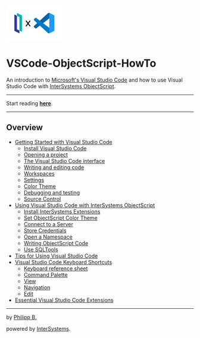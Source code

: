 <img src = "/imgs/IrisXVscode.png" tile = "IRIS X VSCode" width = "30%"/>

# VSCode-ObjectScript-HowTo

An introduction to [Microsoft's Visual Studio Code](https://code.visualstudio.com/) and how to use Visual Studio Code with [InterSystems ObjectScript](https://docs.intersystems.com/irislatest/csp/docbook/DocBook.UI.Page.cls?KEY=GCOS_INTRO).

---

Start reading **[here](Chapters/GettingStartedWithVSCode.md)**.

---

## Overview

* [Getting Started with Visual Studio Code](Chapters/GettingStartedWithVSCode.md)
  * [Install Visual Studio Code](Chapters/GettingStartedWithVSCode.md#install-visual-studio-code)
  * [Opening a project](Chapters/GettingStartedWithVSCode.md#opening-a-project)
  * [The Visual Studio Code interface](Chapters/GettingStartedWithVSCode.md#the-visual-studio-code-interface)
  * [Writing and editing code](Chapters/GettingStartedWithVSCode.md#writing-and-editing-code)
  * [Workspaces](Chapters/GettingStartedWithVSCode.md#workspaces)
  * [Settings](Chapters/GettingStartedWithVSCode.md#settings)
  * [Color Theme](Chapters/GettingStartedWithVSCode.md#color-theme)
  * [Debugging and testing](Chapters/GettingStartedWithVSCode.md#debugging-and-testing)
  * [Source Control](Chapters/GettingStartedWithVSCode.md#source-control)
* [Using Visual Studio Code with InterSystems ObjectScript](Chapters/UsingVSCodeWithObjectScript.md)
  * [Install InterSystems Extensions](Chapters/UsingVSCodeWithObjectScript.md#install-intersystems-extensions)
  * [Set ObjectScript Color Theme](Chapters/UsingVSCodeWithObjectScript.md#set-objectscript-color-theme)
  * [Connect to a Server](Chapters/UsingVSCodeWithObjectScript.md#connect-to-a-server)
  * [Store Credentials](Chapters/UsingVSCodeWithObjectScript.md#store-credentials)
  * [Open a Namespace](Chapters/UsingVSCodeWithObjectScript.md#open-a-namespace)
  * [Writing ObjectScript Code](Chapters/UsingVSCodeWithObjectScript.md#writing-objectscript-code)
  * [Use SQLTools](Chapters/UsingVSCodeWithObjectScript.md#use-sqltools)
* [Tips for Using Visual Studio Code](Chapters/TipsForVsCode.md)
* [Visual Studio Code Keyboard Shortcuts](Chapters/KeyboardShortcuts.md)
  * [Keyboard reference sheet](Chapters/KeyboardShortcuts.md#keyboard-reference-sheet)
  * [Command Palette](Chapters/KeyboardShortcuts.md#command-palette)
  * [View](Chapters/KeyboardShortcuts.md#view)
  * [Navigation](Chapters/KeyboardShortcuts.md#navigation)
  * [Edit](Chapters/KeyboardShortcuts.md#edit)
* [Essential Visual Studio Code Extensions](Chapters/EssentialExtensions.md)

---

by [Philipp B.](https://github.com/phil1436)

powered by [InterSystems](https://www.intersystems.com/).
